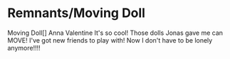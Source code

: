 # Remnants/Moving Doll

Moving Doll[]
Anna Valentine
It's so cool! Those dolls Jonas gave me can MOVE!
I've got new friends to play with!
Now I don't have to be lonely anymore!!!!
